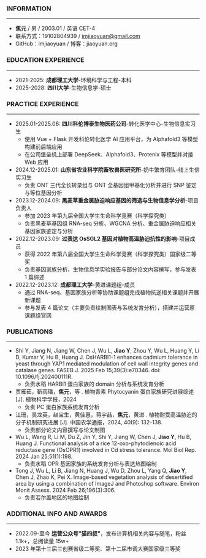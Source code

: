### **INFORMATION**

---

- **焦元** / 男 / 2003.01 / 英语 CET-4
- 联系方式：19102804939 / imjiaoyuan@gmail.com
- GitHub：imjiaoyuan / 博客：jiaoyuan.org

### **EDUCATION EXPERIENCE**

---

- 2021-2025: **成都理工大学**-环境科学与工程-本科
- 2025-2028: **四川大学**-生物信息学-硕士

### **PRACTICE EXPERIENCE**

---

- 2025.01-2025.06: **四川科伦博泰生物医药公司**-转化医学中心-生物信息实习生
  - 使用 Vue + Flask 开发科伦转化医学 AI 应用平台，为 Alphafold3 等模型构建前后端应用
  - 在公司堡垒机上部署 DeepSeek、Alphafold3、Protenix 等模型并对接 Web 应用
- 2024.12-2025.01: **山东省农业科学院畜牧兽医研究所**-奶牛繁育团队-线上生信实习生
  - 负责 ONT 三代全长转录组与 ONT 全基因组甲基化分析并进行 SNP 鉴定与等位基因分析
- 2023.12-2024.09: **黑麦草重金属胁迫响应基因的筛选与生物信息学分析**-项目负责人
  - 参加 2023 年第九届全国大学生生命科学竞赛（科学探究类）
  - 负责黑麦草基因组 RNA-seq 分析、WGCNA 分析、重金属胁迫响应相关基因家族鉴定与分析
- 2022.12-2023.09: **过表达 OsSGL2 基因对植物高温胁迫抗性的影响**-项目成员
  - 获得 2022 年第八届全国大学生生命科学竞赛（科学探究类）国家级二等奖
  - 负责基因家族分析、生物信息学实验报告与部分论文内容撰写，参与发表 1 篇综述
- 2022.12-2023.12: **成都理工大学**-黄进课题组-成员
  - 通过 RNA-seq、基因家族分析等协助课题组完成植物抗逆相关课题并开展新课题
  - 参与发表 4 篇论文（主要负责绘制图表与系统发育分析），搭建并运营原课题组官网

### **PUBLICATIONS**

---

- Shi Y, Jiang N, Jiang W, Chen J, Wu L, **Jiao Y**, Zhou Y, Wu L, Huang Y, Li D, Kumar V, Hu B, Huang J. OsHARBI1-1 enhances cadmium tolerance in yeast through YAP1 mediated modulation of cell wall integrity genes and catalase genes. FASEB J. 2025 Feb 15;39(3):e70346. doi: 10.1096/fj.202400111R.
   - 负责水稻 HARBI1 蛋白家族的 domain 分析与系统发育分析
- 贾雁茹，靳雨璠，**焦元**，等 . 植物青素 Phytocyanin 蛋白家族研究进展综述 [J]. 植物科学学报，2024
   - 负责 PC 蛋白家族系统发育分析
- 江珊，吴龙英，赵宝生，黄佳惠，蒋宇喆，**焦元**，黄进 . 植物耐受高温胁迫的分子机制研究进展 [J]. 中国农学通报，2024, 40(9): 132-138.
   - 负责部分论文内容撰写与论文制图
- Wu L, Wang R, Li M, Du Z, Jin Y, Shi Y, Jiang W, Chen J, **Jiao Y**, Hu B, Huang J. Functional analysis of a rice 12-oxo-phytodienoic acid reductase gene (OsOPR1) involved in Cd stress tolerance. Mol Biol Rep. 2024 Jan 25;51(1):198.
   - 负责水稻 OPR 基因家族的系统发育分析与表达热图绘制
- Tong J, Wu L, Li B, Jiang N, Huang J, Wu D, Zhou L, Yang Q, **Jiao Y**, Chen J, Zhao K, Pei X. Image-based vegetation analysis of desertified area by using a combination of ImageJ and Photoshop software. Environ Monit Assess. 2024 Feb 26;196(3):306.
   - 负责若尔盖地区的地图绘制

### **ADDITIONAL INFO AND AWARDS**

---

- 2022.09-至今 **运营公众号"猫四叔"**，发布计算机相关内容与随笔，粉丝 1.1k+，总阅读量 15w+
- 2023 年第十三届三创赛省级二等奖、第十二届市调大赛国家级三等奖
